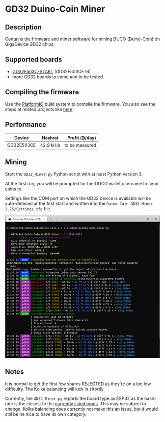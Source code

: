 # GD32 Duino-Coin Miner

## Description

Contains the firmware and miner software for mining [DUCO (Duino-Coin)](https://github.com/revoxhere/duino-coin) on GigaDevice GD32 chips. 

## Supported boards

* [GD32E503C-START](https://www.aliexpress.com/item/1005003224840104.html) (GD32E503CET6)
* more GD32 boards to come and to be tested

## Compiling the firmware

Use the [PlatformIO](https://platformio.org/) build system to compile the firmware. You also see the steps at related projects like [here](https://github.com/CommunityGD32Cores/gd32-pio-projects#importing-examples).

## Performance

| Device        | Hashrat       | Profit (ᕲ/day)  |
| ------------- |:-------------:| -----:|
| GD32E503CE    | 42.9 kH/s     | to be measured |

## Mining

Start the `GD32_Miner.py` Python script with at least Python version 3. 

At the first run, you will be prompted for the DUCO wallet username to send coins to.  

Settings like the COM port on which the GD32 device is available will be auto-deteced at the first start and written into the `Duino-Coin GD32 Miner 2.75/Settings.cfg` file.

![miner](mining.png)

## Notes

It is normal to get the first few shares REJECTED as they're on a too low difficulty. The Kolka balancing will kick in shortly.

Currently, the `GD32_Miner.py` reports the board type as ESP32 as the hash-rate is the closest to the [currently listed types](https://github.com/Bilaboz/duino-coin-pools/blob/main/config/poolRewards.json). This may be subject to change. Kolka balancing does currently not make this an issue, but it would still be ne nice to have its own category.